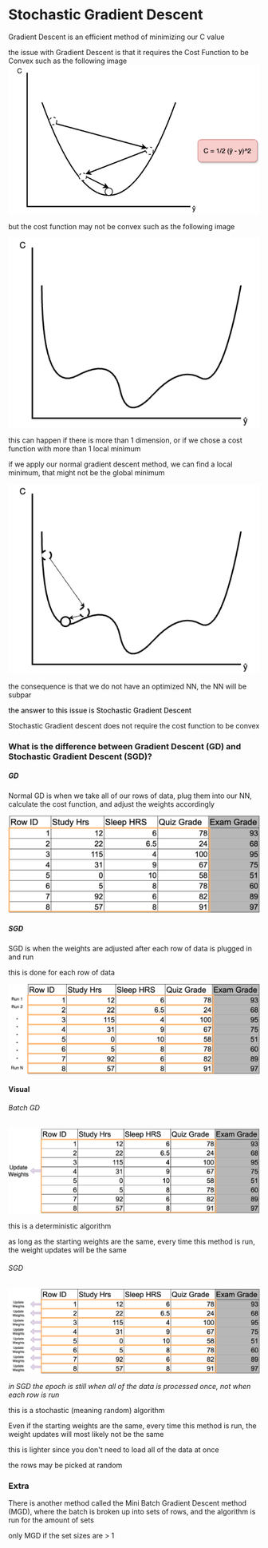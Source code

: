 # Stochastic Gradient Descent

Gradient Descent is an efficient method of minimizing our C value

the issue with Gradient Descent is that it requires the Cost Function to be Convex such as the following image
![Gradient Descent 2](./Gradient%20Descent%202.png)

but the cost function may not be convex such as the following image

![Stochastic Gradient Descent 1](./Stochastic%20Gradient%20Descent%201.png)

this can happen if there is more than 1 dimension, or if we chose a cost function with more than 1 local minimum

if we apply our normal gradient descent method, we can find a local minimum, that might not be the global minimum

![Stochastic Gradient Descent 2](./Stochastic%20Gradient%20Descent%202.png)

the consequence is that we do not have an optimized NN, the NN will be subpar

<span style="font-weight: 500;">the answer to this issue is Stochastic Gradient Descent<span/>

Stochastic Gradient descent does not require the cost function to be convex

### What is the difference between Gradient Descent (GD) and Stochastic Gradient Descent (SGD)?

##### GD

Normal GD is when we take all of our rows of data, plug them into our NN, calculate the cost function, and adjust the weights accordingly

![Stochastic Gradient Descent 3](./Stochastic%20Gradient%20Descent%203.png)

##### SGD

SGD is when the weights are adjusted after each row of data is plugged in and run

this is done for each row of data

![Stochastic Gradient Descent 4](./Stochastic%20Gradient%20Descent%204.png)

#### Visual

###### Batch GD

![Stochastic Gradient Descent 5](./Stochastic%20Gradient%20Descent%205.png)

this is a deterministic algorithm

as long as the starting weights are the same, every time this method is run, the weight updates will be the same

###### SGD

![Stochastic Gradient Descent 6](./Stochastic%20Gradient%20Descent%206.png)

_in SGD the epoch is still when all of the data is processed once, not when each row is run_

this is a stochastic (meaning random) algorithm

Even if the starting weights are the same, every time this method is run, the weight updates will most likely not be the same

this is lighter since you don't need to load all of the data at once

the rows may be picked at random

### Extra

There is another method called the Mini Batch Gradient Descent method (MGD), where the batch is broken up into sets of rows, and the algorithm is run for the amount of sets

only MGD if the set sizes are > 1
